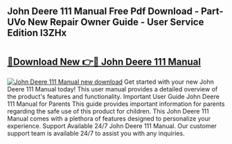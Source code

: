 ## John Deere 111 Manual Free Pdf Download - Part-UVo New Repair Owner Guide - User Service Edition l3ZHx

# <h2><a href="http://bc4249.oget.top/?id=John+Deere+111+Manual">🔗Download New 👉🔴 John Deere 111 Manual</a></h2>

[![John Deere 111 Manual new download](https://i.imgur.com/5g1atiW.png)](http://bc4249.oget.top/?id=John+Deere+111+Manual)
Get started with your new John Deere 111 Manual today! This user manual provides a detailed overview of the product's features and functionality. Important User Guide John Deere 111 Manual for Parents This guide provides important information for parents regarding the safe use of this product for children. This John Deere 111 Manual comes with a plethora of features designed to personalize your experience. Support Available 24/7 John Deere 111 Manual. Our customer support team is available 24/7 to assist you with any inquiries.
